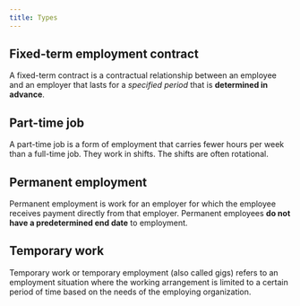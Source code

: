 ```yaml
---
title: Types
---
```


## Fixed-term employment contract

A fixed-term contract is a contractual relationship between an employee and an employer that lasts
for a _specified period_ that is **determined in advance**.

## Part-time job

A part-time job is a form of employment that carries fewer hours per week than a full-time job.
They work in shifts. The shifts are often rotational.

## Permanent employment

Permanent employment is work for an employer for which the employee receives payment directly from that employer.
Permanent employees **do not have a predetermined end date** to employment.

## Temporary work

Temporary work or temporary employment (also called gigs) refers to an employment situation where
the working arrangement is limited to a certain period of time based on the needs of the employing organization.
